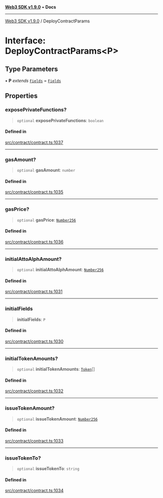 [**Web3 SDK v1.9.0**](../README.md) • **Docs**

***

[Web3 SDK v1.9.0](../globals.md) / DeployContractParams

# Interface: DeployContractParams\<P\>

## Type Parameters

• **P** *extends* [`Fields`](../type-aliases/Fields.md) = [`Fields`](../type-aliases/Fields.md)

## Properties

### exposePrivateFunctions?

> `optional` **exposePrivateFunctions**: `boolean`

#### Defined in

[src/contract/contract.ts:1037](https://github.com/Mystic-Nayy/alephium-web3/blob/ee41f5e0e7d7fb0b155fe62f05b2ac03772895ca/packages/web3/src/contract/contract.ts#L1037)

***

### gasAmount?

> `optional` **gasAmount**: `number`

#### Defined in

[src/contract/contract.ts:1035](https://github.com/Mystic-Nayy/alephium-web3/blob/ee41f5e0e7d7fb0b155fe62f05b2ac03772895ca/packages/web3/src/contract/contract.ts#L1035)

***

### gasPrice?

> `optional` **gasPrice**: [`Number256`](../type-aliases/Number256.md)

#### Defined in

[src/contract/contract.ts:1036](https://github.com/Mystic-Nayy/alephium-web3/blob/ee41f5e0e7d7fb0b155fe62f05b2ac03772895ca/packages/web3/src/contract/contract.ts#L1036)

***

### initialAttoAlphAmount?

> `optional` **initialAttoAlphAmount**: [`Number256`](../type-aliases/Number256.md)

#### Defined in

[src/contract/contract.ts:1031](https://github.com/Mystic-Nayy/alephium-web3/blob/ee41f5e0e7d7fb0b155fe62f05b2ac03772895ca/packages/web3/src/contract/contract.ts#L1031)

***

### initialFields

> **initialFields**: `P`

#### Defined in

[src/contract/contract.ts:1030](https://github.com/Mystic-Nayy/alephium-web3/blob/ee41f5e0e7d7fb0b155fe62f05b2ac03772895ca/packages/web3/src/contract/contract.ts#L1030)

***

### initialTokenAmounts?

> `optional` **initialTokenAmounts**: [`Token`](Token.md)[]

#### Defined in

[src/contract/contract.ts:1032](https://github.com/Mystic-Nayy/alephium-web3/blob/ee41f5e0e7d7fb0b155fe62f05b2ac03772895ca/packages/web3/src/contract/contract.ts#L1032)

***

### issueTokenAmount?

> `optional` **issueTokenAmount**: [`Number256`](../type-aliases/Number256.md)

#### Defined in

[src/contract/contract.ts:1033](https://github.com/Mystic-Nayy/alephium-web3/blob/ee41f5e0e7d7fb0b155fe62f05b2ac03772895ca/packages/web3/src/contract/contract.ts#L1033)

***

### issueTokenTo?

> `optional` **issueTokenTo**: `string`

#### Defined in

[src/contract/contract.ts:1034](https://github.com/Mystic-Nayy/alephium-web3/blob/ee41f5e0e7d7fb0b155fe62f05b2ac03772895ca/packages/web3/src/contract/contract.ts#L1034)
